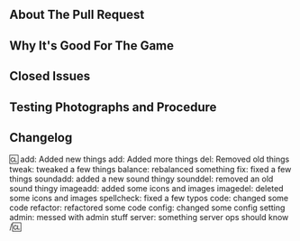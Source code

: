 <!-- Write **BELOW** The Headers and **ABOVE** The comments else it may not be viewable. -->
<!-- You can view Contributing.MD for a detailed description of the pull request process. -->

## About The Pull Request

<!-- Describe The Pull Request. Please be sure every change is documented or this can delay review and even discourage maintainers from merging your PR! -->

## Why It's Good For The Game

<!-- Please add a short description of why you think these changes would benefit the game. If you can't justify it in words, it might not be worth adding. -->

## Closed Issues
<!--
Put closed issues under this tag, if any. Remove the above header if not applicable in your PR.
Format is as follows(must be lowercase):
closes #123456789
-->

## Testing Photographs and Procedure
<!--
Include any screenshots, videos, etc. of you testing your code with it successfully functioning.
Ideally testing should cover:
Intended use cases(IE: if you are making a shotgun, test it as you intend for it to be used.)
Potential edge cases(IE: try loading different ammo than you designed for into the shotgun.)
Please include the steps you went through for the testing(videos are exempt so long as we can see everything being done in frame). Said steps can also help us help you with any issues you encounter during development.
Pulls from Upstream are generally exempt from this.
-->

## Changelog
:cl:
add: Added new things
add: Added more things
del: Removed old things
tweak: tweaked a few things
balance: rebalanced something
fix: fixed a few things
soundadd: added a new sound thingy
sounddel: removed an old sound thingy
imageadd: added some icons and images
imagedel: deleted some icons and images
spellcheck: fixed a few typos
code: changed some code
refactor: refactored some code
config: changed some config setting
admin: messed with admin stuff
server: something server ops should know
/:cl:

<!-- Both :cl:'s are required for the changelog to work! You can put your name to the right of the first :cl: if you want to overwrite your GitHub username as author ingame. -->
<!-- You can use multiple of the same prefix (they're only used for the icon ingame) and delete the unneeded ones. Despite some of the tags, changelogs should generally represent how a player might be affected by the changes rather than a summary of the PR's contents. -->
